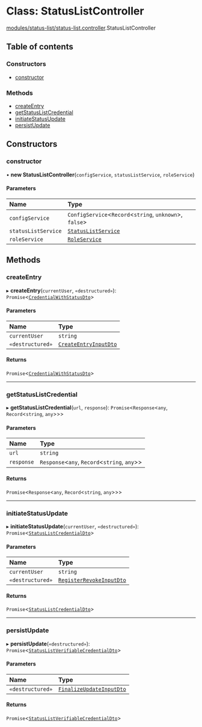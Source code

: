 # Class: StatusListController

[modules/status-list/status-list.controller](../modules/modules_status_list_status_list_controller.md).StatusListController

## Table of contents

### Constructors

- [constructor](modules_status_list_status_list_controller.StatusListController.md#constructor)

### Methods

- [createEntry](modules_status_list_status_list_controller.StatusListController.md#createentry)
- [getStatusListCredential](modules_status_list_status_list_controller.StatusListController.md#getstatuslistcredential)
- [initiateStatusUpdate](modules_status_list_status_list_controller.StatusListController.md#initiatestatusupdate)
- [persistUpdate](modules_status_list_status_list_controller.StatusListController.md#persistupdate)

## Constructors

### constructor

• **new StatusListController**(`configService`, `statusListService`, `roleService`)

#### Parameters

| Name | Type |
| :------ | :------ |
| `configService` | `ConfigService`<`Record`<`string`, `unknown`\>, ``false``\> |
| `statusListService` | [`StatusListService`](modules_status_list_status_list_service.StatusListService.md) |
| `roleService` | [`RoleService`](modules_role_role_service.RoleService.md) |

## Methods

### createEntry

▸ **createEntry**(`currentUser`, `«destructured»`): `Promise`<[`CredentialWithStatusDto`](modules_status_list_dtos_credential_status_dto.CredentialWithStatusDto.md)\>

#### Parameters

| Name | Type |
| :------ | :------ |
| `currentUser` | `string` |
| `«destructured»` | [`CreateEntryInputDto`](modules_status_list_dtos_create_entry_input_dto.CreateEntryInputDto.md) |

#### Returns

`Promise`<[`CredentialWithStatusDto`](modules_status_list_dtos_credential_status_dto.CredentialWithStatusDto.md)\>

___

### getStatusListCredential

▸ **getStatusListCredential**(`url`, `response`): `Promise`<`Response`<`any`, `Record`<`string`, `any`\>\>\>

#### Parameters

| Name | Type |
| :------ | :------ |
| `url` | `string` |
| `response` | `Response`<`any`, `Record`<`string`, `any`\>\> |

#### Returns

`Promise`<`Response`<`any`, `Record`<`string`, `any`\>\>\>

___

### initiateStatusUpdate

▸ **initiateStatusUpdate**(`currentUser`, `«destructured»`): `Promise`<[`StatusListCredentialDto`](modules_status_list_dtos_status_list_credential_dto.StatusListCredentialDto.md)\>

#### Parameters

| Name | Type |
| :------ | :------ |
| `currentUser` | `string` |
| `«destructured»` | [`RegisterRevokeInputDto`](modules_status_list_dtos_register_revoke_input_dto.RegisterRevokeInputDto.md) |

#### Returns

`Promise`<[`StatusListCredentialDto`](modules_status_list_dtos_status_list_credential_dto.StatusListCredentialDto.md)\>

___

### persistUpdate

▸ **persistUpdate**(`«destructured»`): `Promise`<[`StatusListVerifiableCredentialDto`](modules_status_list_dtos_status_list_verifiable_credential_dto.StatusListVerifiableCredentialDto.md)\>

#### Parameters

| Name | Type |
| :------ | :------ |
| `«destructured»` | [`FinalizeUpdateInputDto`](modules_status_list_dtos_sign_revoke_input_dto.FinalizeUpdateInputDto.md) |

#### Returns

`Promise`<[`StatusListVerifiableCredentialDto`](modules_status_list_dtos_status_list_verifiable_credential_dto.StatusListVerifiableCredentialDto.md)\>

